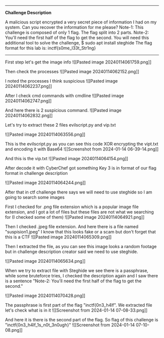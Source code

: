 ------------------------------

**Challenge Description**

A malicious script encrypted a very secret piece of information I had on my system. Can you recover the information for me please?
Note-1: This challenge is composed of only 1 flag. The flag split into 2 parts.
Note-2: You'll need the first half of the flag to get the second.
You will need this additional tool to solve the challenge,
$ sudo apt install steghide
The flag format for this lab is: inctf{s0me_l33t_Str1ng}

---------------------------


First step let's get the image info
![[Pasted image 20240114061759.png]]

Then check the processes
![[Pasted image 20240114062152.png]]

I noted the processes I think suspicious
![[Pasted image 20240114062237.png]]

After I check cmd commands with cmdline 
![[Pasted image 20240114062747.png]]

And here there is 2 suspicious command. 
![[Pasted image 20240114062832.png]]

Let's try to extract these 2 files evilscript.py and vip.txt

![[Pasted image 20240114063556.png]]

This is the evilscript.py as you can see this code XOR encrypting the vipt.txt and encoding it with Base64
![[Screenshot from 2024-01-14 06-39-14.png]]

And this is the vip.txt
![[Pasted image 20240114064154.png]]

After decode it with CyberChef got something Key 3 is in format of our flag format in challenge description

![[Pasted image 20240114064244.png]]

After that in ctf challenge there says we will need to use steghide so I am going to search some images

First I checked for .png file extension which is a popular image file extension, and I got a lot of files but these files are not what we searching for (I checked some of them)
![[Pasted image 20240114064921.png]]

Then I checked .jpeg file extension. And here there is a file named "suspision1.jpeg" I know that this looks fake or a scam but don't forget that this is a CTF
![[Pasted image 20240114065309.png]]

Then I extracted the file, as you can see this image looks a random footage but in challenge description creator said we need to use steghide. 

![[Pasted image 20240114065634.png]]

When we try to extract file with Steghide we see there is a passphrase, while some bruteforce tries, I checked the description again and I saw there is a sentence "Note-2: You'll need the first half of the flag to get the second."

![[Pasted image 20240114070428.png]]

The passphrase is first part of the flag "inctf{0n3_h4lf". We extracted file let's check what is in it
![[Screenshot from 2024-01-14 07-08-33.png]]

And here it is there is the second part of the flag. So flag of this challenge is  "inctf{0n3_h4lf_1s_n0t_3n0ugh}"
![[Screenshot from 2024-01-14 07-10-08.png]]